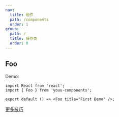 ```yaml
---
nav:
  title: 组件
  path: /components
  order: 1
group:
  path: /
  title: 操作类
  order: 0
---
```


## Foo

Demo:

```tsx
import React from 'react';
import { Foo } from 'youu-components';

export default () => <Foo title="First Demo" />;
```

[更多技巧](https://d.umijs.org/guide/demo-principle)
